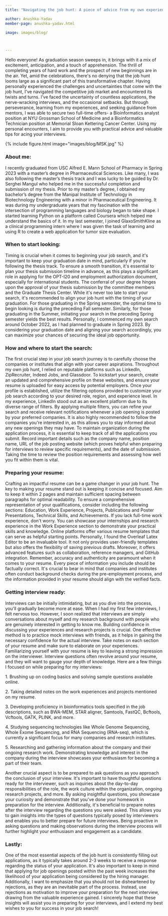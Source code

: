 ```yaml
---
title: "Navigating the job hunt: A piece of advice from my own experience"

author: Anushka-Yadav
member-page: anushka-yadav.html

image: images/blog/



---
```

Hello everyone!
As graduation season sweeps in, it brings with it a mix of excitement, anticipation, and a touch of apprehension. The thrill of completing years of hard work and the prospect of new beginnings are in the air. Yet, amid the celebrations, there's no denying that the job hunt looms large as a significant part of this transformative chapter. Having personally experienced the challenges and uncertainties that come with the job hunt, I've navigated the competitive job market and encountered its twists and turns. I've faced the uncertainty of countless applications, the nerve-wracking interviews, and the occasional setbacks. But through perseverance, learning from my experiences, and seeking guidance from mentors, I was able to secure two full-time offers- a Bioinformatics analyst position at NYU Grossman School of Medicine and a Bioinformatics Technician position at Memorial Sloan Kettering Cancer Center. Using my personal encounters, I aim to provide you with practical advice and valuable tips for acing your interviews.

{% include figure.html image="images/blog/MSK.jpg" %}


### About me:

I recently graduated from USC Alfred E. Mann School of Pharmacy in Spring 2023 with a master’s degree in Pharmaceutical Sciences. Like many, I was also following the master’s thesis track and I was lucky to be guided by Dr. Serghei Mangul who helped me in the successful completion and submission of my thesis. Prior to my master’s degree, I obtained my bachelor’s degree from the Manipal Institute of Technology in Biotechnology Engineering with a minor in Pharmaceutical Engineering. It was during my undergraduate years that my fascination with the intersection of programming languages and biology began to take shape. I started learning Python on a platform called Coursera which helped me understand the basics of it. In my last semester, I joined GlaxoSmithKline as a clinical programming intern where I was given the task of learning and using R to create a web application for tumor size evaluation. 
### When to start looking:

Timing is crucial when it comes to beginning your job search, and it's important to keep your graduation date in mind, particularly if you're following the thesis track. To ensure a smooth transition, it's essential to plan your thesis submission timeline in advance, as this plays a significant role in applying for the OPT-I20 and employment authorization document, especially for international students. The conferral of your degree hinges upon the approval of your thesis submission by the committee members and the Graduate Thesis Center.
While it's never too late to start your search, it's recommended to align your job hunt with the timing of your graduation. For those graduating in the Spring semester, the optimal time to begin looking is during the preceding Fall semester. Similarly, for those graduating in the Summer, initiating your search in the preceding Spring semester yields the best results. Personally, I commenced my own search around October 2022, as I had planned to graduate in Spring 2023. By considering your graduation date and aligning your search accordingly, you can maximize your chances of securing the ideal job opportunity.

### How and where to start the search:

The first crucial step in your job search journey is to carefully choose the companies or institutes that align with your career aspirations. Throughout my own job hunt, I relied on reputable platforms such as LinkedIn, ZipRecruiter, Indeed Jobs, and Glassdoor. To kickstart your search, create an updated and comprehensive profile on these websites, and ensure your resume is uploaded for easy access by potential employers.
Once your profile is established, utilize the filtering options provided to customize your job search according to your desired role, region, and experience level. In my experience, LinkedIn stood out as an excellent platform due to its diverse range of filters. By applying multiple filters, you can refine your search and receive relevant notifications whenever a job opening is posted by your preferred companies. It is also highly recommended to follow the companies you're interested in, as this allows you to stay informed about any new openings they may have.
To maintain organization during the application process, it is essential to keep track of all the applications you submit. Record important details such as the company name, position name, URL of the job posting website (which proves helpful when preparing for interviews to review specific requirements), and the date of submission. Taking the time to review the position requirements and assessing how well you fit within them is vital.

### Preparing your resume:

Crafting an impactful resume can be a game changer in your job hunt. The key to making your resume stand out is keeping it concise and focused. Aim to keep it within 2 pages and maintain sufficient spacing between paragraphs for optimal readability. To ensure a comprehensive representation of your qualifications, consider including the following sections: Education, Work Experience, Projects, Publications and Poster Presentations, Technical Skills, and Achievements.
If you lack full-time work experience, don't worry. You can showcase your internships and research experience in the Work Experience section to demonstrate your practical skills and knowledge. Online platforms offer various resume templates that can serve as helpful starting points. Personally, I found the Overleaf Latex Editor to be an invaluable tool. It not only provides user-friendly templates but also offers the flexibility of saving previous drafts. Moreover, it offers advanced features such as collaboration, reference managers, and GitHub integration.
Remember, accuracy and authenticity are paramount when it comes to your resume. Every piece of information you include should be factually correct. It's crucial to bear in mind that companies and institutes often conduct background checks during the pre-employment process, and the information provided in your resume should align with the verified facts.


### Getting interview ready:

Interviews can be initially intimidating, but as you dive into the process, you'll gradually become more at ease. When I had my first few interviews, I felt nervous too. However, I soon realized that interviews are simply conversations about myself and my research background with people who are genuinely interested in getting to know me. Building confidence in discussing your experiences and research projects is crucial. One effective method is to practice mock interviews with friends, as it helps in gaining the necessary confidence for the actual interview. Take notes on each section of your resume and make sure to elaborate on your experiences. Familiarizing yourself with your resume is key to leaving a strong impression on the interviewer. Interview questions often revolve around your resume, and they will want to gauge your depth of knowledge.
Here are a few things I focused on while preparing for my interviews:
<p>1. Brushing up on coding basics and solving sample questions available online.</p>
<p>2. Taking detailed notes on the work experiences and projects mentioned on my resume.</p>
<p>3. Developing proficiency in bioinformatics tools specified in the job descriptions, such as BWA-MEM, STAR aligner, Samtools, FastQC, Bcftools, Vcftools, GATK, PLINK, and more.</p>
<p>4. Studying sequencing technologies like Whole Genome Sequencing, Whole Exome Sequencing, and RNA Sequencing (RNA-seq), which is currently a significant focus for many companies and research institutes.</p>
<p>5. Researching and gathering information about the company and their ongoing research work. Demonstrating knowledge and interest in the company during the interview showcases your enthusiasm for becoming a part of their team.</p>
Another crucial aspect is to be prepared to ask questions as you approach the conclusion of your interview. It's important to have thoughtful questions ready for the interviewer, such as inquiries about the day-to-day responsibilities of the role, the work culture within the organization, ongoing research projects, and more. By asking insightful questions, you showcase your curiosity and demonstrate that you've done your homework in preparation for the interview. Additionally, it's beneficial to prepare notes after the interview regarding the questions you were asked. This allows you to gain insights into the types of questions typically posed by interviewers and enables you to better prepare for future interviews. Being proactive in asking questions and making observations during the interview process will further highlight your enthusiasm and engagement as a candidate.

### Lastly:

One of the most essential aspects of the job hunt is consistently filling out applications, as it typically takes around 2-3 weeks to receive a response regarding the status of your application. It's also important to keep in mind that applying for job openings posted within the past week increases the likelihood of your application being considered by the hiring manager. Additionally, I want to emphasize that you should not be disheartened by rejections, as they are an inevitable part of the process. Instead, use rejections as motivation to improve your preparation for the next interview, drawing from the valuable experience gained.
I sincerely hope that these insights will assist you in preparing for your interviews, and I extend my best wishes to you for success in your job search!

